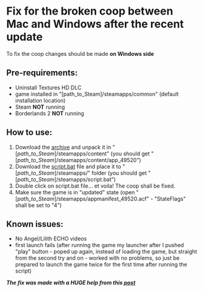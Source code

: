 # Fix for the broken coop between Mac and Windows after the recent update

To fix the coop changes should be made **on Windows side**

## Pre-requirements: 
- Uninstall Textures HD DLC
- game installed in "[path_to_Steam]/steamapps/common" (default installation location)
- Steam **NOT** running
- Borderlands 2 **NOT** running

## How to use:
1. Download the [archive]() and unpack it in "[*path_to_Steam*]/steamapps/content" (you should get "[*path_to_Steam*]/steamapps/content/app_49520")
2. Download the [script.bat](https://github.com/Dvorzhetskii/Borderlands2_UHD_Coop_Fix/blob/master/script.bat) file and place it to "[*path_to_Steam*]/steamapps/" folder (you should get "[*path_to_Steam*]/steamapps/script.bat")
3. Double click on script.bat file... et voila! The coop shall be fixed.
4. Make sure the game is in "updated" state (open "[*path_to_Steam*]/steamapps/appmanifest_49520.acf" - "StateFlags" shall be set to "4")

## Known issues:
- No Angel/Lilith ECHO videos 
- first launch fails (after running the game my launcher after I pushed "play" button - poped up again, instead of loading the game, but straight from the second try and on - worked with no problems, so just be prepared to launch the game twice for the first time after running the script)

***The fix was made with a HUGE help from this [post](https://steamcommunity.com/sharedfiles/filedetails/?id=1086279994)***
